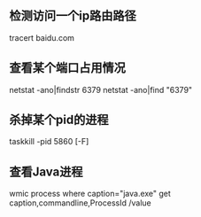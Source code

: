 ## 检测访问一个ip路由路径
tracert baidu.com
## 查看某个端口占用情况
netstat -ano|findstr 6379
netstat -ano|find "6379"
## 杀掉某个pid的进程
taskkill -pid 5860 [-F]

## 查看Java进程
wmic process where caption="java.exe" get caption,commandline,ProcessId /value